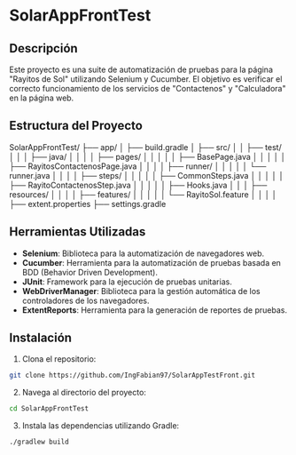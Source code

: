 # SolarAppFrontTest

## Descripción

Este proyecto es una suite de automatización de pruebas para la página "Rayitos de Sol" utilizando Selenium y Cucumber. El objetivo es verificar el correcto funcionamiento de los servicios de "Contactenos" y "Calculadora" en la página web.

## Estructura del Proyecto
SolarAppFrontTest/
├── app/
│
├── build.gradle
│ ├── src/
│ │ ├── test/
│ │ │ ├── java/
│ │ │ │ ├── pages/
│ │ │ │ │ ├── BasePage.java
│ │ │ │ │ ├── RayitosContactenosPage.java
│ │ │ │ ├── runner/
│ │ │ │ │ └── runner.java
│ │ │ │ ├── steps/
│ │ │ │ │ ├── CommonSteps.java
│ │ │ │ │ ├── RayitoContactenosStep.java
│ │ │ │ │ ├── Hooks.java
│ │ │ ├── resources/
│ │ │ │ ├── features/
│ │ │ │ │ └── RayitoSol.feature
│ │ │ │ ├── extent.properties
├── settings.gradle

## Herramientas Utilizadas

- **Selenium**: Biblioteca para la automatización de navegadores web.
- **Cucumber**: Herramienta para la automatización de pruebas basada en BDD (Behavior Driven Development).
- **JUnit**: Framework para la ejecución de pruebas unitarias.
- **WebDriverManager**: Biblioteca para la gestión automática de los controladores de los navegadores.
- **ExtentReports**: Herramienta para la generación de reportes de pruebas.

## Instalación

1. Clona el repositorio:

```sh
git clone https://github.com/IngFabian97/SolarAppTestFront.git
```
2. Navega al directorio del proyecto:
```sh
cd SolarAppFrontTest
```
3. Instala las dependencias utilizando Gradle:
```sh
./gradlew build
```